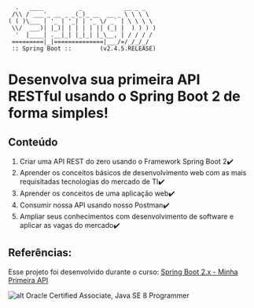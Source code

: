 ```
  .   ____          _            __ _ _
 /\\ / ___'_ __ _ _(_)_ __  __ _ \ \ \ \
( ( )\___ | '_ | '_| | '_ \/ _` | \ \ \ \
 \\/  ___)| |_)| | | | | || (_| |  ) ) ) )
  '  |____| .__|_| |_|_| |_\__, | / / / /
 =========|_|==============|___/=/_/_/_/
 :: Spring Boot ::        (v2.4.5.RELEASE)
```

# Desenvolva sua primeira API RESTful usando o Spring Boot 2 de forma simples!

## Conteúdo
1. Criar uma API REST do zero usando o Framework Spring Boot 2:heavy_check_mark:
2. Aprender os conceitos básicos de desenvolvimento web com as mais requisitadas tecnologias do mercado de TI:heavy_check_mark:
3. Aprender os conceitos de uma aplicação web:heavy_check_mark:
4. Consumir nossa API usando nosso Postman:heavy_check_mark:
5. Ampliar seus conhecimentos com desenvolvimento de software e aplicar as vagas do mercado:heavy_check_mark:

## Referências:
Esse projeto foi desenvolvido durante o curso: [Spring Boot 2.x - Minha Primeira API](https://www.udemy.com/course/spring-boot-minha-primeira-api/) 


![alt Oracle Certified Associate, Java SE 8 Programmer](https://images.credly.com/size/340x340/images/a9848abf-f8bd-474d-a9b4-6086da11a916/Oracle_Associates_Badge__1_.png)
